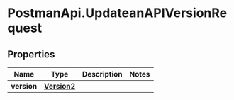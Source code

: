 # PostmanApi.UpdateanAPIVersionRequest

## Properties

Name | Type | Description | Notes
------------ | ------------- | ------------- | -------------
**version** | [**Version2**](Version2.md) |  | 


